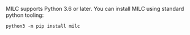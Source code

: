 MILC supports Python 3.6 or later. You can install MILC using standard python tooling:

    python3 -m pip install milc
